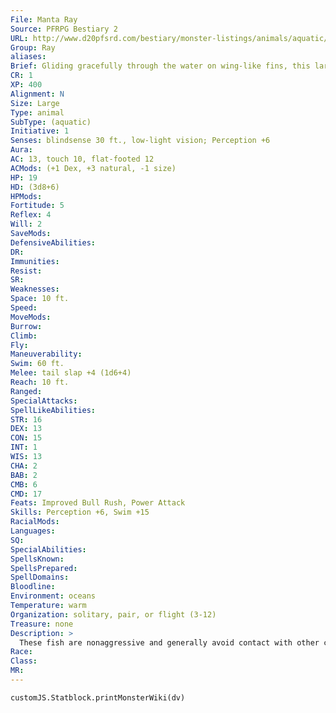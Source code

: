 ```yaml
---
File: Manta Ray
Source: PFRPG Bestiary 2
URL: http://www.d20pfsrd.com/bestiary/monster-listings/animals/aquatic/manta-ray
Group: Ray
aliases: 
Brief: Gliding gracefully through the water on wing-like fins, this large ray scoops up tiny morsels in its wide mouth.
CR: 1
XP: 400
Alignment: N
Size: Large
Type: animal
SubType: (aquatic)
Initiative: 1
Senses: blindsense 30 ft., low-light vision; Perception +6
Aura: 
AC: 13, touch 10, flat-footed 12
ACMods: (+1 Dex, +3 natural, -1 size)
HP: 19
HD: (3d8+6)
HPMods: 
Fortitude: 5
Reflex: 4
Will: 2
SaveMods: 
DefensiveAbilities: 
DR: 
Immunities: 
Resist: 
SR: 
Weaknesses: 
Space: 10 ft.
Speed: 
MoveMods: 
Burrow: 
Climb: 
Fly: 
Maneuverability: 
Swim: 60 ft.
Melee: tail slap +4 (1d6+4)
Reach: 10 ft.
Ranged: 
SpecialAttacks: 
SpellLikeAbilities: 
STR: 16
DEX: 13
CON: 15
INT: 1
WIS: 13
CHA: 2
BAB: 2
CMB: 6
CMD: 17
Feats: Improved Bull Rush, Power Attack
Skills: Perception +6, Swim +15
RacialMods: 
Languages: 
SQ: 
SpecialAbilities: 
SpellsKnown: 
SpellsPrepared: 
SpellDomains: 
Bloodline: 
Environment: oceans
Temperature: warm
Organization: solitary, pair, or flight (3-12)
Treasure: none
Description: >
  These fish are nonaggressive and generally avoid contact with other creatures. They filter plankton and similar small organisms from the water through their gaping, toothless maws.  Manta Ray Companion Starting Statistics: Size Medium; Speed swim 60 ft.; AC +1 natural; Attack tail slap (1d4); Ability Scores Str 8, Dex 15, Con 11, Int 1, Wis 13, Cha 2; Special Qualities low-light vision.  4th-Level Advancement: Size: Large; AC +2 natural armor; Attack tail slap (1d6); Ability Scores Str +8, Dex -2, Con +4; Special Qualities blindsense 30 ft.
Race: 
Class: 
MR: 
---
```

```dataviewjs
customJS.Statblock.printMonsterWiki(dv)
```
